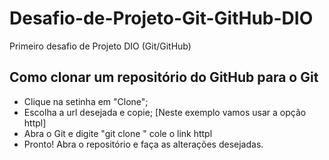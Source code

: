 # Desafio-de-Projeto-Git-GitHub-DIO
Primeiro desafio de Projeto DIO (Git/GitHub)
>
## Como clonar um repositório do GitHub para o Git
>
- Clique na setinha em "Clone";
- Escolha a url desejada e copie; [Neste exemplo vamos usar a opção httpl]
- Abra o Git e digite "git clone " cole o link httpl
- Pronto! Abra o repositório e faça as alterações desejadas.
